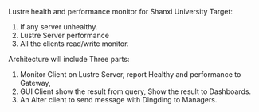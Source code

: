Lustre health and performance monitor for Shanxi University
Target:
1. If any server unhealthy.
2. Lustre Server performance
3. All the clients read/write monitor.

Architecture will include Three parts:
1. Monitor Client on Lustre Server, report Healthy and performance to Gateway,
2. GUI Client show the result from query, Show the result to Dashboards.
3. An Alter client to send message with Dingding to Managers.

